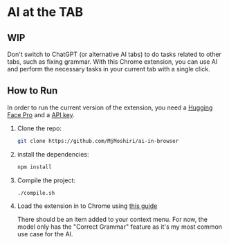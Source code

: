 # AI at the TAB

## WIP

Don't switch to ChatGPT (or alternative AI tabs) to do tasks related to other tabs, such as fixing grammar. With this Chrome extension, you can use AI and perform the necessary tasks in your current tab with a single click.

## How to Run

In order to run the current version of the extension, you need a [Hugging Face Pro](https://huggingface.co/pricing) and a [API key](https://huggingface.co/docs/api-inference/en/quicktour#get-your-api-token).

1. Clone the repo:

   ```bash
   git clone https://github.com/MjMoshiri/ai-in-browser
   ```

2. install the dependencies:

   ```bash
   npm install
   ```

3. Compile the project:

   ```bash
   ./compile.sh
   ```

4. Load the extension in to Chrome using [this guide](https://support.google.com/chrome/a/answer/2714278?hl=en#:~:text=Go%20to%20chrome%3A%2F%2Fextensions,the%20app%20or%20extension%20folder.)

   There should be an item added to your context menu. For now, the model only has the "Correct Grammar" feature as it's my most common use case for the AI.
